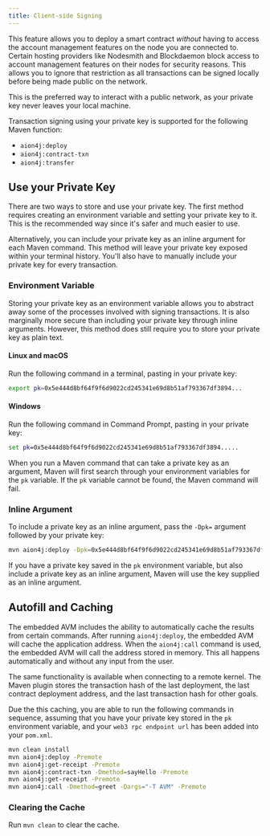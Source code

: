 ```yaml
---
title: Client-side Signing
---
```


This feature allows you to deploy a smart contract _without_ having to access the account management features on the node you are connected to. Certain hosting providers like Nodesmith and Blockdaemon block access to account management features on their nodes for security reasons. This allows you to ignore that restriction as all transactions can be signed locally before being made public on the network.

This is the preferred way to interact with a public network, as your private key never leaves your local machine.

Transaction signing using your private key is supported for the following Maven function:

- `aion4j:deploy`
- `aion4j:contract-txn`
- `aion4j:transfer`

## Use your Private Key

There are two ways to store and use your private key. The first method requires creating an environment variable and setting your private key to it. This is the recommended way since it's safer and much easier to use.

Alternatively, you can include your private key as an inline argument for each Maven command. This method will leave your private key exposed within your terminal history. You'll also have to manually include your private key for every transaction.

### Environment Variable

Storing your private key as an environment variable allows you to abstract away some of the processes involved with signing transactions. It is also marginally more secure than including your private key through inline arguments. However, this method does still require you to store your private key as plain text.

#### Linux and macOS

Run the following command in a terminal, pasting in your private key:

```bash
export pk=0x5e444d8bf64f9f6d9022cd245341e69d8b51af793367df3894...
```

#### Windows

Run the following command in Command Prompt, pasting in your private key:

```cmd
set pk=0x5e444d8bf64f9f6d9022cd245341e69d8b51af793367df3894.....
```

When you run a Maven command that can take a private key as an argument, Maven will first search through your environment variables for the `pk` variable. If the `pk` variable cannot be found, the Maven command will fail.

### Inline Argument

To include a private key as an inline argument, pass the `-Dpk=` argument followed by your private key:

```bash
mvn aion4j:deploy -Dpk=0x5e444d8bf64f9f6d9022cd245341e69d8b51af793367df3894...  -Premote
```

If you have a private key saved in the `pk` environment variable, but also include a private key as an inline argument, Maven will use the key supplied as an inline argument.

## Autofill and Caching

The embedded AVM includes the ability to automatically cache the results from certain commands. After running `aion4j:deploy`, the embedded AVM will cache the application address. When the `aion4j:call` command is used, the embedded AVM will call the address stored in memory. This all happens automatically and without any input from the user.

The same functionality is available when connecting to a remote kernel. The Maven plugin stores the transaction hash of the last deployment, the last contract deployment address, and the last transaction hash for other goals.

Due the this caching, you are able to run the following commands in sequence, assuming that you have your private key stored in the `pk` environment variable, and your `web3 rpc endpoint url` has been added into your `pom.xml`.

```bash
mvn clean install
mvn aion4j:deploy -Premote
mvn aion4j:get-receipt -Premote
mvn aion4j:contract-txn -Dmethod=sayHello -Premote
mvn aion4j:get-receipt -Premote
mvn aion4j:call -Dmethod=greet -Dargs="-T AVM" -Premote
```

### Clearing the Cache

Run `mvn clean` to clear the cache.
